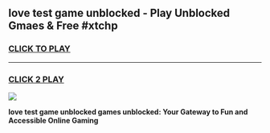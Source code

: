 
## love test game unblocked - Play Unblocked Gmaes & Free #xtchp
<h3>
<a href="https://news.freeplayer.one?title=love_test_game_unblocked&ref=24F">CLICK TO PLAY</a></h3>
<hr>

<h3>
<a href="https://news.freeplayer.one?title=love_test_game_unblocked&ref=24F">CLICK 2 PLAY</a>
  
</h3>

<a href="https://news.freeplayer.one?title=love_test_game_unblocked&ref=24F/"><img src="https://clearcache.store/games.png"></a>


**love test game unblocked games unblocked: Your Gateway to Fun and Accessible Online Gaming**
